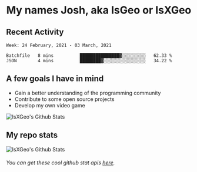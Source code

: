 <h1 align="center">My names Josh, aka IsGeo or IsXGeo</h1>

## Recent Activity
<!--START_SECTION:waka-->
```text
Week: 24 February, 2021 - 03 March, 2021

Batchfile   8 mins          ███████████████▓░░░░░░░░░   62.33 % 
JSON        4 mins          ████████▓░░░░░░░░░░░░░░░░   34.22 % 
```
<!--END_SECTION:waka-->

## **A few goals I have in mind**

- Gain a better understanding of the programming community
- Contribute to some open source projects
- Develop my own video game

<img align="center" alt="IsXGeo's Github Stats" src="https://github-readme-stats.vercel.app/api/top-langs/?username=IsXGeo&layout=compact"/><br>

## **My repo stats**

<img align="center" alt="IsXGeo's Github Stats" src="https://github-readme-stats.vercel.app/api?username=IsXGeo&count_private=true&show_icons=true&include_all_commits=true"/>

###### You can get these cool github stat apis [here](https://github.com/anuraghazra/github-readme-stats).
